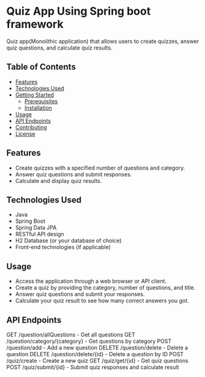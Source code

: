 
# Quiz App Using Spring boot framework
Quiz app(Monolithic application) that allows users to create quizzes, answer quiz questions, and calculate quiz results.

## Table of Contents

- [Features](#features)
- [Technologies Used](#technologies-used)
- [Getting Started](#getting-started)
  - [Prerequisites](#prerequisites)
  - [Installation](#installation)
- [Usage](#usage)
- [API Endpoints](#api-endpoints)
- [Contributing](#contributing)
- [License](#license)

## Features

- Create quizzes with a specified number of questions and category.
- Answer quiz questions and submit responses.
- Calculate and display quiz results.

## Technologies Used

- Java
- Spring Boot
- Spring Data JPA
- RESTful API design
- H2 Database (or your database of choice)
- Front-end technologies (if applicable)
  
## Usage
- Access the application through a web browser or API client.
- Create a quiz by providing the category, number of questions, and title.
- Answer quiz questions and submit your responses.
- Calculate your quiz result to see how many correct answers you got.

## API Endpoints
GET /question/allQuestions - Get all questions
GET /question/category/{category} - Get questions by category
POST /question/add - Add a new question
DELETE /question/delete - Delete a question
DELETE /question/delete/{id} - Delete a question by ID
POST /quiz/create - Create a new quiz
GET /quiz/get/{id} - Get quiz questions
POST /quiz/submit/{id} - Submit quiz responses and calculate result

